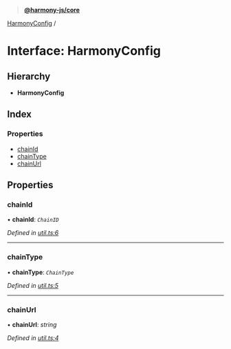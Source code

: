 > **[@harmony-js/core](../README.md)**

[HarmonyConfig](harmonyconfig.md) /

# Interface: HarmonyConfig

## Hierarchy

* **HarmonyConfig**

## Index

### Properties

* [chainId](harmonyconfig.md#chainid)
* [chainType](harmonyconfig.md#chaintype)
* [chainUrl](harmonyconfig.md#chainurl)

## Properties

###  chainId

• **chainId**: *`ChainID`*

*Defined in [util.ts:6](https://github.com/harmony-one/sdk/blob/3ec028a/packages/harmony-core/src/util.ts#L6)*

___

###  chainType

• **chainType**: *`ChainType`*

*Defined in [util.ts:5](https://github.com/harmony-one/sdk/blob/3ec028a/packages/harmony-core/src/util.ts#L5)*

___

###  chainUrl

• **chainUrl**: *string*

*Defined in [util.ts:4](https://github.com/harmony-one/sdk/blob/3ec028a/packages/harmony-core/src/util.ts#L4)*